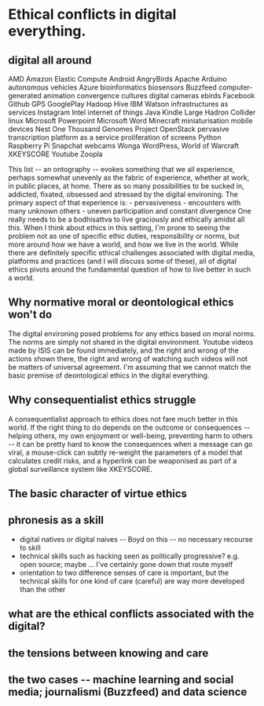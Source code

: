 # Ethical conflicts in digital everything. 

## digital all around

 AMD
 Amazon Elastic Compute
 Android
 AngryBirds
 Apache
 Arduino
 autonomous vehicles
 Azure
 bioinformatics
 biosensors
 Buzzfeed
 computer-generated animation
 convergence cultures
 digital cameras
 ebirds
 Facebook
 Github
 GPS
 GooglePlay
 Hadoop
 Hive
 IBM Watson
 infrastructures as services
 Instagram
 Intel
 internet of things
 Java
 Kindle
 Large Hadron Collider
 linux
 Microsoft Powerpoint
 Microsoft Word
 Minecraft
 miniaturisation
 mobile devices
 Nest
 One Thousand Genomes Project
 OpenStack
 pervasive transcription
 platform as a service
 proliferation of screens
 Python
 Raspberry Pi
 Snapchat
 webcams
 Wonga
 WordPress, 
 World of Warcraft
 XKEYSCORE
 Youtube
 Zoopla

This list -- an ontography --  evokes something that we all experience, perhaps somewhat unevenly as the fabric of experience, whether at work, in public places, at home. There as so many possibilities to be sucked in, addicted, fixated, obsessed and stressed by the digital environing. The primary aspect of that experience is:
    - pervasiveness
    - encounters with many unknown others
    - uneven participation and constant divergence
One really needs to be a bodhisattva to live graciously and ethically amidst all this. 
When I think about ethics in this setting, I'm prone to seeing the problem not as one of specific ethic duties, responsibility or norms, but more around how we have a world, and how we live in the world. While there are definitely specific ethical challenges associated with digital media, platforms and practices (and I will discuss some of these), all of digital ethics pivots around the fundamental question of how to live better in such a world. 

## Why normative moral or deontological ethics won't do

The digital environing posed problems for any ethics based on moral norms. The norms are simply not shared in the digital environment. Youtube videos made by ISIS can be found immediately, and the right and wrong of the actions shown there, the right and wrong of watching such videos will not be matters of universal agreement. I'm assuming that we cannot match the basic premise of deontological ethics in the digital everything.   

## Why consequentialist ethics struggle

A consequentialist approach to ethics does not fare much better in this world. If the right thing to do depends on the outcome or consequences -- helping others, my own enjoyment or well-being, preventing harm to others -- it can be pretty hard to know the consequences when a message can go viral,  a mouse-click can subtly re-weight the parameters of a model that  calculates credit risks, and a hyperlink can be weaponised as part of a global surveillance system like XKEYSCORE.   

## The basic character of virtue ethics


## phronesis as a skill

- digital natives or digital naives -- Boyd on this -- no necessary recourse to skill
- technical skills such as hacking seen as politically progressive? e.g. open source; maybe ... I've certainly gone down that route myself
- orientation to two difference senses of care is important, but the technical skills for one kind of care (careful) are way more developed than the other

## what are the ethical conflicts associated with the digital?

## the tensions between knowing and care

## the two cases -- machine learning and social media; journalismi (Buzzfeed) and data science

